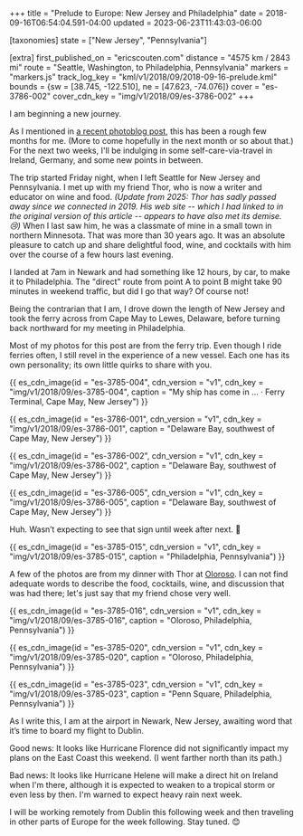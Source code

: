 +++
title = "Prelude to Europe: New Jersey and Philadelphia"
date = 2018-09-16T06:54:04.591-04:00
updated = 2023-06-23T11:43:03-06:00

[taxonomies]
state = ["New Jersey", "Pennsylvania"]

[extra]
first_published_on = "ericscouten.com"
distance = "4575 km / 2843 mi"
route = "Seattle, Washington, to Philadelphia, Pennsylvania"
markers = "markers.js"
track_log_key = "kml/v1/2018/09/2018-09-16-prelude.kml"
bounds = {sw = [38.745, -122.510], ne = [47.623, -74.076]}
cover = "es-3786-002"
cover_cdn_key = "img/v1/2018/09/es-3786-002"
+++

I am beginning a new journey.

As I mentioned in [a recent photoblog post](https://photoblog.ericscouten.com/something-to-be-said-for-tenacity/), this has been a rough few months for me. (More to come hopefully in the next month or so about that.) For the next two weeks, I'll be indulging in some self-care-via-travel in Ireland, Germany, and some new points in between.

<!-- more -->

The trip started Friday night, when I left Seattle for New Jersey and Pennsylvania. I met up with my friend Thor, who is now a writer and educator on wine and food. _(Update from 2025: Thor has sadly passed away since we connected in 2019. His web site -- which I had linked to in the original version of this article -- appears to have also met its demise. 😢)_ When I last saw him, he was a classmate of mine in a small town in northern Minnesota. That was more than 30 years ago. It was an absolute pleasure to catch up and share delightful food, wine, and cocktails with him over the course of a few hours last evening.

I landed at 7am in Newark and had something like 12 hours, by car, to make it to Philadelphia. The "direct" route from point A to point B might take 90 minutes in weekend traffic, but did I go that way? Of course not!

Being the contrarian that I am, I drove down the length of New Jersey and took the ferry across from Cape May to Lewes, Delaware, before turning back northward for my meeting in Philadelphia.

Most of my photos for this post are from the ferry trip. Even though I ride ferries often, I still revel in the experience of a new vessel. Each one has its own personality; its own little quirks to share with you.

{{ es_cdn_image(id = "es-3785-004", cdn_version = "v1", cdn_key = "img/v1/2018/09/es-3785-004", caption = "My ship has come in … · Ferry Terminal, Cape May, New Jersey") }}

{{ es_cdn_image(id = "es-3786-001", cdn_version = "v1", cdn_key = "img/v1/2018/09/es-3786-001", caption = "Delaware Bay, southwest of Cape May, New Jersey") }}

{{ es_cdn_image(id = "es-3786-002", cdn_version = "v1", cdn_key = "img/v1/2018/09/es-3786-002", caption = "Delaware Bay, southwest of Cape May, New Jersey") }}

{{ es_cdn_image(id = "es-3786-005", cdn_version = "v1", cdn_key = "img/v1/2018/09/es-3786-005", caption = "Delaware Bay, southwest of Cape May, New Jersey") }}

Huh. Wasn’t expecting to see that sign until week after next. 🤔

{{ es_cdn_image(id = "es-3785-015", cdn_version = "v1", cdn_key = "img/v1/2018/09/es-3785-015", caption = "Philadelphia, Pennsylvania") }}

A few of the photos are from my dinner with Thor at [Oloroso](https://www.olorosophilly.com). I can not find adequate words to describe the food, cocktails, wine, and discussion that was had there; let's just say that my friend chose very well.

{{ es_cdn_image(id = "es-3785-016", cdn_version = "v1", cdn_key = "img/v1/2018/09/es-3785-016", caption = "Oloroso, Philadelphia, Pennsylvania") }}

{{ es_cdn_image(id = "es-3785-020", cdn_version = "v1", cdn_key = "img/v1/2018/09/es-3785-020", caption = "Oloroso, Philadelphia, Pennsylvania") }}

{{ es_cdn_image(id = "es-3785-023", cdn_version = "v1", cdn_key = "img/v1/2018/09/es-3785-023", caption = "Penn Square, Philadelphia, Pennsylvania") }}

As I write this, I am at the airport in Newark, New Jersey, awaiting word that it’s time to board my flight to Dublin.

Good news: It looks like Hurricane Florence did not significantly impact my plans on the East Coast this weekend. (I went farther north than its path.)

Bad news: It looks like Hurricane Helene will make a direct hit on Ireland when I'm there, although it is expected to weaken to a tropical storm or even less by then. I'm warned to expect heavy rain next week.

I will be working remotely from Dublin this following week and then traveling in other parts of Europe for the week following. Stay tuned. 😊
